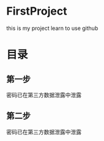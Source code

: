 # FirstProject
this is my project learn to use github

#  目录

## 第一步
密码已在第三方数据泄露中泄露
## 第二步
密码已在第三方数据泄露中泄露
